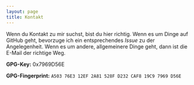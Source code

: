 ```yaml
---
layout: page
title: Kontakt
---
```




Wenn du Kontakt zu mir suchst, bist du hier richtig. Wenn es um Dinge auf GitHub geht, bevorzuge ich ein entsprechendes *Issue* zu der Angelegenheit. Wenn es um andere, allgemeinere Dinge geht, dann ist die E-Mail der richtige Weg. 

**GPG-Key:** 0x7969D56E

**GPG-Fingerprint:** `A503 76E3 12EF 2A81 528F D232 CAF8 19C9 7969 D56E`